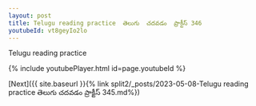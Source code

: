```yaml
---
layout: post
title: Telugu reading practice  తెలుగు  చదవడం  ప్రాక్టీస్ 346
youtubeId: vt8geyIo2lo
---
```

 
 
Telugu reading practice
 
 
 
 
 


{% include youtubePlayer.html id=page.youtubeId %}
 
[Next]({{ site.baseurl }}{% link  split2/_posts/2023-05-08-Telugu reading practice  తెలుగు  చదవడం  ప్రాక్టీస్ 345.md%})
 
